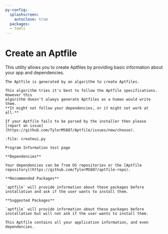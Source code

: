 ```yaml
---
py-config:
  splashscreen:
    autoclose: true
  packages:
  - tomli
---
```


# Create an Aptfile

This utility allows you to create Aptfiles by providing basic information about your app
and dependencies.

```{important}
The Aptfile is generated by an algorithm to create Aptfiles.

This algorithm tries it's best to follow the Aptfile specifications. However this
algorithm doesn't always generate Aptfiles as a human would write them.
**It might not follow your dependencies, or it might not work at all.**

If your Aptfile fails to be parsed by the installer then please
[report an issue](https://github.com/TylerMS887/Aptfile/issues/new/choose).
```

```{py-script}
:file: createui.py
```
```{tab} Program Information
Program Information test page
```
```{tab} Other Packages
**Dependencies**

Your dependencies can be from OS repositories or the [Aptfile repository](https://github.com/TylerMS887/aptfile-repo).

**Recommended Packages**

`aptfile` will provide information about these packages before installation and ask if the user wants to install them.

**Suggested Packages**

`aptfile` will provide information about these packages before installation but will not ask if the user wants to install them.
```
```{tab} Aptfile
This Aptfile contains all your application information, and even dependencies.
```
